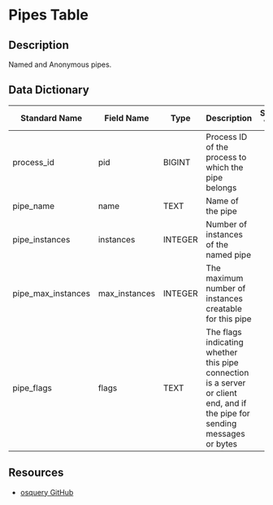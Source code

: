 # Pipes Table

## Description
Named and Anonymous pipes.

## Data Dictionary
|Standard Name|Field Name|Type|Description|Sample Value|
|---|---|---|---|---|
|process_id|pid|BIGINT|Process ID of the process to which the pipe belongs||
|pipe_name|name|TEXT|Name of the pipe||
|pipe_instances|instances|INTEGER|Number of instances of the named pipe||
|pipe_max_instances|max_instances|INTEGER|The maximum number of instances creatable for this pipe||
|pipe_flags|flags|TEXT|The flags indicating whether this pipe connection is a server or client end, and if the pipe for sending messages or bytes||

## Resources
* [osquery GitHub](https://github.com/facebook/osquery/blob/master/specs/windows/pipes.table)
